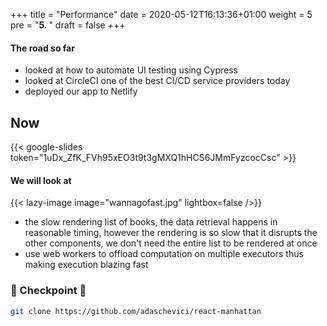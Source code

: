 +++
title = "Performance"
date = 2020-05-12T16:13:36+01:00
weight = 5
pre = "<b>5. </b>"
draft = false
+++

#### The road so far

- looked at how to automate UI testing using Cypress
- looked at CircleCI one of the best CI/CD service providers today
- deployed our app to Netlify

## Now
{{< google-slides token="1uDx_ZfK_FVh95xEO3t9t3gMXQ1hHCS6JMmFyzcocCsc" >}}

#### We will look at

{{< lazy-image image="wannagofast.jpg" lightbox=false />}}

- the slow rendering list of books, the data retrieval happens in reasonable timing, however the rendering is so slow
  that it disrupts the other components, we don't need the entire list to be rendered at once
- use web workers to offload computation on multiple executors thus making execution blazing fast

### 🏁 Checkpoint 🏁

```bash
git clone https://github.com/adaschevici/react-manhattan
```
